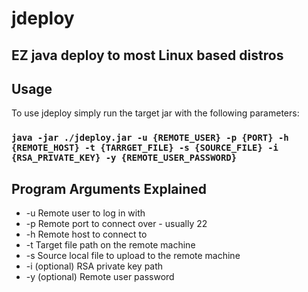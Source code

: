# jdeploy
## EZ java deploy to most Linux based distros

## Usage
To use jdeploy simply run the target jar with the following parameters:

### `java -jar ./jdeploy.jar -u {REMOTE_USER} -p {PORT} -h {REMOTE_HOST} -t {TARRGET_FILE} -s {SOURCE_FILE} -i {RSA_PRIVATE_KEY} -y {REMOTE_USER_PASSWORD}`

## Program Arguments Explained
* -u Remote user to log in with
* -p Remote port to connect over - usually 22
* -h Remote host to connect to
* -t Target file path on the remote machine
* -s Source local file to upload to the remote machine
* -i (optional) RSA private key path
* -y (optional) Remote user password

